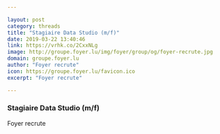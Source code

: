 ```yaml
---

layout: post
category: threads
title: "Stagiaire Data Studio (m/f)"
date: 2019-03-22 13:40:46
link: https://vrhk.co/2CxxNLg
image: http://groupe.foyer.lu/img/foyer/group/og/foyer-recrute.jpg
domain: groupe.foyer.lu
author: "Foyer recrute"
icon: https://groupe.foyer.lu/favicon.ico
excerpt: "Foyer recrute"

---
```


### Stagiaire Data Studio (m/f)

Foyer recrute